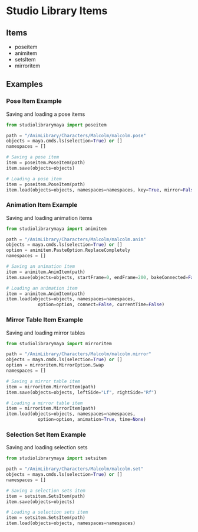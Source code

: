 # Studio Library Items


## Items

* poseitem
* animitem
* setsItem
* mirroritem


## Examples

### Pose Item Example

Saving and loading a pose items

```python
from studiolibrarymaya import poseitem

path = "/AnimLibrary/Characters/Malcolm/malcolm.pose"
objects = maya.cmds.ls(selection=True) or []
namespaces = []

# Saving a pose item
item = poseitem.PoseItem(path)
item.save(objects=objects)

# Loading a pose item
item = poseitem.PoseItem(path)
item.load(objects=objects, namespaces=namespaces, key=True, mirror=False)
```

### Animation Item Example

Saving and loading animation items

```python
from studiolibrarymaya import animitem

path = "/AnimLibrary/Characters/Malcolm/malcolm.anim"
objects = maya.cmds.ls(selection=True) or []
option = animitem.PasteOption.ReplaceCompletely
namespaces = []

# Saving an animation item
item = animitem.AnimItem(path)
item.save(objects=objects, startFrame=0, endFrame=200, bakeConnected=False)

# Loading an animation item
item = animitem.AnimItem(path)
item.load(objects=objects, namespaces=namespaces,
            option=option, connect=False, currentTime=False)
```

### Mirror Table Item Example

Saving and loading mirror tables

```python
from studiolibrarymaya import mirroritem

path = "/AnimLibrary/Characters/Malcolm/malcolm.mirror"
objects = maya.cmds.ls(selection=True) or []
option = mirroritem.MirrorOption.Swap
namespaces = []

# Saving a mirror table item
item = mirroritem.MirrorItem(path)
item.save(objects=objects, leftSide="Lf", rightSide="Rf")

# Loading a mirror table item
item = mirroritem.MirrorItem(path)
item.load(objects=objects, namespaces=namespaces,
            option=option, animation=True, time=None)
```

### Selection Set Item Example

Saving and loading selection sets

```python
from studiolibrarymaya import setsitem

path = "/AnimLibrary/Characters/Malcolm/malcolm.set"
objects = maya.cmds.ls(selection=True) or []
namespaces = []

# Saving a selection sets item
item = setsitem.SetsItem(path)
item.save(objects=objects)

# Loading a selection sets item
item = setsitem.SetsItem(path)
item.load(objects=objects, namespaces=namespaces)
```
